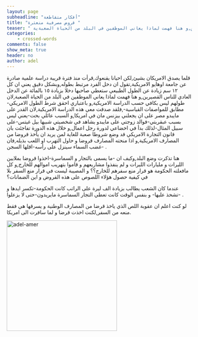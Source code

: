 ```yaml
---
layout: page
subheadline: "أفكار متقاطعة"
title: "قروض مصرفية متعثرة "
teaser: " قلما يصدق الامريكان بشيئ,لكن احيانا يقنعوك,قرأت منذ فترة قريبة دراسة علمية صادرة عن جامعة اوهايو الامريكية,تقول ان دخل الفرد مرتبط بطوله,وبشكل دقيق يعني ان كل ١٢ سم زيادة عن الطول الطبيعي ستعطي صاحبها دخلا بزيادة ١٥ بالمائة عن الدخل العادي للناس القصيرين,و هنا فهمت لماذا يعاني الموظفين في البلد من الحياة الصعبةية ."
categories:
    - crossed-words
comments: false
show_meta: true
header: no
author: adel
---
```

قلما يصدق الامريكان بشيئ,لكن احيانا يقنعوك,قرأت منذ فترة قريبة دراسة علمية صادرة عن جامعة اوهايو الامريكية,تقول ان دخل الفرد مرتبط بطوله,وبشكل دقيق يعني ان كل ١٢ سم زيادة عن الطول الطبيعي ستعطي صاحبها دخلا بزيادة ١٥ بالمائة عن الدخل العادي للناس القصيرين,و هنا فهمت لماذا يعاني الموظفين في البلد من الحياة الصعبة,لان طولهم ليس بكافي حسب الدراسة الامريكية,و باعتباري احقق شرط الطول الامريكي-مطابق للمواصفات القياسية-,فلقد صدقت معي هذه الدراسة الامريكية,لان القدر على مايبدو مصر على ان يجعلني بيزنس مان في امريكا,و السبب عائلي بحت-يعني ليس بسبب عبقريتي-فوالد زوجتي على مايبدو يشاهد في شخصيتي شبيها بيل غيتس-على سبيل المثال-لذلك بدأ في اخضاعي لدورة رجل اعمال,و خلال هذه الدورة تفاجئت بان قانون التجارة الامريكي قد وضع شروطا صعبة للغاية لمن يريد ان يأخذ قروضا من المصارف الامريكية,و اذا منحته المصارف قروضا و حاول التهرب او اللعب بذيله,فان غضب السماء سينزل على رأسه-اقلها السجن- .  

هنا تذكرت وضع البلد,وكيف ان -ما يسمى بالتجار و السماسرة-اخذوا قروضا بملايين الليرات و مليارات الليرات و لم ينفذوا مشاريعهم و قاموا بتهريب اموالهم للخارج,و كل مافعلته الحكومة هو قرار منع سفرهم للخارج؟؟
و المصيبة ليست في قرار منع السفر بلا في كيفية حصول هؤلاء اللصوص على هذه القروض و اين الضمانات؟  

عندما كان الشعب يطالب بزيادة الف ليرة على الراتب كانت الحكومة-تكسر ايدها و تشحذ عليها- و بنفس الوقت كانت تعطي التجار السماسرة مايريدون-حتى لا يزعلوا- .  

لو كنت اعلم ان عقوبة اللص الذي ياخذ قرضا من المصارف الوطنية و يسرقها هي فقط منعه من السفر,لكنت اخذت قرضا و لما سافرت الى امريكا.

<img src="{{ site.url }}/images/adel-amer.jpg" alt="adel-amer" style="width: 300px;"/>
